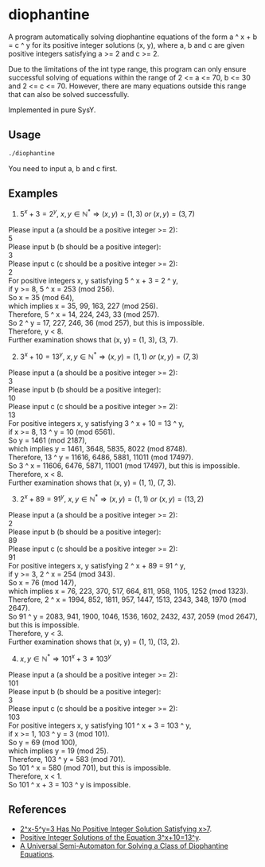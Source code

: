 # diophantine

A program automatically solving diophantine equations of the form a ^ x + b = c ^ y for its positive integer solutions (x, y), where a, b and c are given positive integers satisfying a >= 2 and c >= 2.

Due to the limitations of the int type range, this program can only ensure successful solving of equations within the range of 2 <= a <= 70, b <= 30 and 2 <= c <= 70. However, there are many equations outside this range that can also be solved successfully.

Implemented in pure SysY.

## Usage

```sh
./diophantine
```

You need to input a, b and c first.

## Examples

1. $5^x+3=2^y,\ x,y\in\mathbb{N}^*\Rightarrow(x,y)=(1, 3)\ or\ (x,y)=(3, 7)$

Please input a (a should be a positive integer >= 2):  
5  
Please input b (b should be a positive integer):  
3  
Please input c (c should be a positive integer >= 2):  
2  
For positive integers x, y satisfying 5 ^ x + 3 = 2 ^ y,  
if y >= 8, 5 ^ x = 253 (mod 256).  
So x = 35 (mod 64),  
which implies x = 35, 99, 163, 227 (mod 256).  
Therefore, 5 ^ x = 14, 224, 243, 33 (mod 257).  
So 2 ^ y = 17, 227, 246, 36 (mod 257), but this is impossible.  
Therefore, y < 8.  
Further examination shows that (x, y) = (1, 3), (3, 7).  

2. $3^x+10=13^y,\ x,y\in\mathbb{N}^*\Rightarrow(x,y)=(1, 1)\ or\ (x,y)=(7, 3)$

Please input a (a should be a positive integer >= 2):  
3  
Please input b (b should be a positive integer):  
10  
Please input c (c should be a positive integer >= 2):  
13  
For positive integers x, y satisfying 3 ^ x + 10 = 13 ^ y,  
if x >= 8, 13 ^ y = 10 (mod 6561).  
So y = 1461 (mod 2187),  
which implies y = 1461, 3648, 5835, 8022 (mod 8748).  
Therefore, 13 ^ y = 11616, 6486, 5881, 11011 (mod 17497).  
So 3 ^ x = 11606, 6476, 5871, 11001 (mod 17497), but this is impossible.  
Therefore, x < 8.  
Further examination shows that (x, y) = (1, 1), (7, 3).

3. $2^x+89=91^y,\ x,y\in\mathbb{N}^*\Rightarrow(x,y)=(1, 1)\ or\ (x,y)=(13, 2)$

Please input a (a should be a positive integer >= 2):  
2  
Please input b (b should be a positive integer):  
89  
Please input c (c should be a positive integer >= 2):  
91  
For positive integers x, y satisfying 2 ^ x + 89 = 91 ^ y,  
if y >= 3, 2 ^ x = 254 (mod 343).  
So x = 76 (mod 147),  
which implies x = 76, 223, 370, 517, 664, 811, 958, 1105, 1252 (mod 1323).  
Therefore, 2 ^ x = 1994, 852, 1811, 957, 1447, 1513, 2343, 348, 1970 (mod 2647).  
So 91 ^ y = 2083, 941, 1900, 1046, 1536, 1602, 2432, 437, 2059 (mod 2647), but this is impossible.  
Therefore, y < 3.  
Further examination shows that (x, y) = (1, 1), (13, 2).

4. $x,y\in\mathbb{N}^*\Rightarrow 101^x+3\neq103^y$

Please input a (a should be a positive integer >= 2):  
101  
Please input b (b should be a positive integer):  
3  
Please input c (c should be a positive integer >= 2):  
103  
For positive integers x, y satisfying 101 ^ x + 3 = 103 ^ y,  
if x >= 1, 103 ^ y = 3 (mod 101).  
So y = 69 (mod 100),  
which implies y = 19 (mod 25).  
Therefore, 103 ^ y = 583 (mod 701).  
So 101 ^ x = 580 (mod 701), but this is impossible.  
Therefore, x < 1.  
So 101 ^ x + 3 = 103 ^ y is impossible.

## References

* [2^x-5^y=3 Has No Positive Integer Solution Satisfying x>7](https://www.zhihu.com/question/643199800/answer/3390621395).
* [Positive Integer Solutions of the Equation 3^x+10=13^y](https://zhuanlan.zhihu.com/p/684271210).
* [A Universal Semi-Automaton for Solving a Class of Diophantine Equations](https://zhuanlan.zhihu.com/p/685073628).
